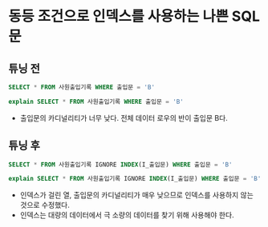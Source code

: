 
# 동등 조건으로 인덱스를 사용하는 나쁜 SQL 문 

## 튜닝 전

```sql
SELECT * FROM 사원출입기록 WHERE 출입문 = 'B'
```


```sql
explain SELECT * FROM 사원출입기록 WHERE 출입문 = 'B'
```


* 출입문의 카디널리티가 너무 낮다. 전체 데이터 로우의 반이 출입문 B다.

## 튜닝 후

```sql
SELECT * FROM 사원출입기록 IGNORE INDEX(I_출입문) WHERE 출입문 = 'B'
```


```sql
explain SELECT * FROM 사원출입기록 IGNORE INDEX(I_출입문) WHERE 출입문 = 'B'
```

* 인덱스가 걸린 열, 출입문의 카디널리티가 매우 낮으므로 인덱스를 사용하지 않는 것으로 수정했다.
* 인덱스는 대량의 데이터에서 극 소량의 데이터를 찾기 위해 사용해야 한다.